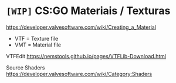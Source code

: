 
# `[WIP]` CS:GO Materiais / Texturas

https://developer.valvesoftware.com/wiki/Creating_a_Material


* VTF = Texture file
* VMT = Material file



VTFEdit
https://nemstools.github.io/pages/VTFLib-Download.html


Source Shaders
https://developer.valvesoftware.com/wiki/Category:Shaders

